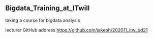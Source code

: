 ## Bigdata_Training_at_ITwill
taking a course for bigdata analysis

lecturer GitHub address 
https://github.com/jakeoh/202011_itw_bd21
